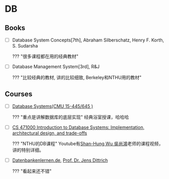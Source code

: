 # DB

## Books

- [ ] Database System Concepts[7th], Abraham Silberschatz, Henry F. Korth, S. Sudarsha

    ??? "很多课程都在用的经典教材"


- [ ] Database Management System[3rd], R&J

    ??? "比较经典的教材, 讲的比较细致, Berkeley和NTHU用的教材"

## Courses
- [ ] [Database Systems(CMU 15-445/645 )](https://15445.courses.cs.cmu.edu/fall2019/)

    ??? "重点是讲解数据库的底层实现"
        经典浴室授课，哈哈哈


- [ ] [CS 471000 Introduction to Database Systems: Implementation, architectural design, and trade-offs](https://nthu-datalab.github.io/db/#resources)

    ??? "NTHU的DB课程"
        Youtube有[Shan-Hung Wu 吳尚鴻](http://www.cs.nthu.edu.tw/~shwu/)老师的课程视频，讲的特别详细。

- [ ] [Datenbankenlernen.de](https://bigdata.uni-saarland.de/datenbankenlernen/), [Prof. Dr. Jens Dittrich](https://www.youtube.com/user/jensdit/playlists)

    ??? "看起来还不错"
